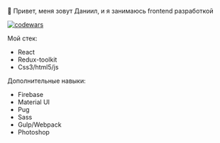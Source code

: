 👋 Привет, меня зовут Даниил, и я занимаюсь frontend разработкой

[![codewars](https://www.codewars.com/users/dp-arhipov/badges/small)](https://www.codewars.com/users/dp-arhipov)

Мой стек:
 - React
 - Redux-toolkit
 - Css3/html5/js
 
Дополнительные навыки:
- Firebase
- Material UI
- Pug
- Sass
- Gulp/Webpack
- Photoshop